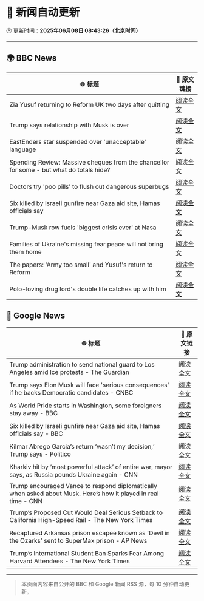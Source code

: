 # 🧠 新闻自动更新

🕒 更新时间：**2025年06月08日 08:43:26（北京时间）**

---

## 🌍 BBC News

| 🌐 标题 | 🔗 原文链接 |
|--------|-------------|
| Zia Yusuf returning to Reform UK two days after quitting | [阅读全文](https://www.bbc.com/news/articles/cwyv040rnqzo) |
| Trump says relationship with Musk is over | [阅读全文](https://www.bbc.com/news/articles/c9wg240q0plo) |
| EastEnders star suspended over 'unacceptable' language | [阅读全文](https://www.bbc.com/news/articles/cx2qxd1e1pyo) |
| Spending Review: Massive cheques from the chancellor for some - but what do totals hide? | [阅读全文](https://www.bbc.com/news/articles/cx2x1e441p2o) |
| Doctors try 'poo pills' to flush out dangerous superbugs | [阅读全文](https://www.bbc.com/news/articles/clyge290l4xo) |
| Six killed by Israeli gunfire near Gaza aid site, Hamas officials say | [阅读全文](https://www.bbc.com/news/articles/cy5evz4xdklo) |
| Trump-Musk row fuels 'biggest crisis ever' at Nasa | [阅读全文](https://www.bbc.com/news/articles/c87jq0djw00o) |
| Families of Ukraine's missing fear peace will not bring them home | [阅读全文](https://www.bbc.com/news/articles/c9wg2jelpyno) |
| The papers: 'Army too small' and Yusuf's return to Reform | [阅读全文](https://www.bbc.com/news/articles/c8d12vly761o) |
| Polo-loving drug lord's double life catches up with him | [阅读全文](https://www.bbc.com/news/articles/c14jpymxrkno) |

## 📰 Google News

| 🌐 标题 | 🔗 原文链接 |
|--------|-------------|
| Trump administration to send national guard to Los Angeles amid Ice protests - The Guardian | [阅读全文](https://news.google.com/rss/articles/CBMigwFBVV95cUxQYy1zbTFBNE9aSmUwbnFQaThxdUNLSXNpY1J0OThKZ21EcHV6aXMtQUVydTlxZWhSSUlXU0pXX0psS01uSU94c0x1RVdVdkxwY3JabTJDcGJXN0ttaGthek1Rbkt0WWMzam9wYV91TTAwSkF1M2dfZFFxUXBJeVVvbzhlTQ?oc=5) |
| Trump says Elon Musk will face 'serious consequences' if he backs Democratic candidates - CNBC | [阅读全文](https://news.google.com/rss/articles/CBMic0FVX3lxTFAyNWlkOWF6aHhqYUQ5QTE2ZjVBd2lCM3VLZFNXdGRvUWhjUVlYdjBPcDZMZ2JTQ2NtZGI1WHJ6Vjk2WHZCbFpLS1N4Y3d4WVZUMzlFX0xRV0dlQzVSUDFjTDRpTFNjWmFrM0xPNVlFQ0RZTE3SAXhBVV95cUxQWm53U2E3NTVwRkNWaGJSXzlRYTl1WGt4S0NPUDR2WWpnM1NPU3ZkRTRGcDI3Y04tWXVwOGNkT2lWbUNMTUg4VTNsUHk3STdVS0ZkZ2xNNGNWMkxQTG1fN3pjRmVVRGJPYVg5R2tJQXV6dEJZSzNmeDg?oc=5) |
| As World Pride starts in Washington, some foreigners stay away - BBC | [阅读全文](https://news.google.com/rss/articles/CBMiWkFVX3lxTE5XOUkybERwUGp0LVphSjF5ZVZteUMyMEJVOGVtMUszREN3aDNKV1ZRaTREY0xFWmxKb3R3NW9SMGpUb1NSNmJlRHFjQVdRSVE1a2pqamIwV2xPUdIBX0FVX3lxTE9ubHJ4SFNlVzFKam0yQXhFdi1TQjFoRktQWEVCcWVjV3BkdE9HUGZUcjBPZ2VTZ0FBVW1sdGVCSHdLeV9qZFNCN1pPY3BYSXV1RUhBcFNJTHhsVDFuLW9J?oc=5) |
| Six killed by Israeli gunfire near Gaza aid site, Hamas officials say - BBC | [阅读全文](https://news.google.com/rss/articles/CBMiWkFVX3lxTE1QQmh2ek9ydFZMVjlTMjd2NWZBQV9Rem9FdUhhcjRrX2VFY1k4VFRrYTlmUGxnNFJHX1J6bEpwclFScnhOZWFmTHJCN1JBVENub2JKa1ZudlZNd9IBX0FVX3lxTE5EdVNETG56SHlZbUxGS1M3cWg2bEtfNkxxUTFNS2RWTUtHRHBPVUZxeGlvTUhBbXJjcGg3OWhEWm9kVzBCYkNQOFAzR3JvdXprRTB6eTVSbGdqLXFiTHdV?oc=5) |
| Kilmar Abrego Garcia’s return ‘wasn’t my decision,’ Trump says - Politico | [阅读全文](https://news.google.com/rss/articles/CBMiiwFBVV95cUxOb2ctR0x5czhMdW9aMllQLUpnMWczeW9yMm14NERtYVFzZGZXS1g1c2FKamtnRzRTTUMwZkNfRDNJblIwZWpPVXVSTl9mS3hORUxmdlJZTTVrTEdtdTNmRnFtSEwzRUFTZDlMaVk4NzU4MnRCd2tRX2FWdkl2VTl3UVpMTWhqWEVoc3Mw?oc=5) |
| Kharkiv hit by ‘most powerful attack’ of entire war, mayor says, as Russia pounds Ukraine again - CNN | [阅读全文](https://news.google.com/rss/articles/CBMigwFBVV95cUxOOFdYQkpWa2xwc3RiV3VTYjYwbjlBZFl5SkdlYzdydXZrc2FBcmx0OFNUM25QakZUSF9kVGhUOWJ0UWpDZHBHbWh1ek1yYnNpWUNranlqX1hnYlFZSHlESlpoalYwUWlYZF9XQkV4MEZWSG1YOHFDWHBPOU5IcUdtQW43WdIBiAFBVV95cUxPbjVUZzBxRlNlSndSMkdRWnJEZmcxMGRqbTJ5WXFJWmdnTS1zNmNUZWthOXV6OTdVVjNoQnJqUVhKRml0YzVaaG90TTNvbWwxRjYzbWVnV0pKcGVrRmdtRHNiYUwxSERvVTI0ZXJLMTNNMFducWZwUGk0V0EtR2V2RWdiZmdCQ0Ff?oc=5) |
| Trump encouraged Vance to respond diplomatically when asked about Musk. Here’s how it played in real time - CNN | [阅读全文](https://news.google.com/rss/articles/CBMidEFVX3lxTE1JYUxSRTd0TmJnYTNsbURyd19LRzc1OU5NN29tVnhzTC1abFhxbU93NFliNGJERTlmeEYtQ0JsMFljNzEtTFNkUHRibEtpckRscEplVFFnbkhXYm9OamhjSXRBeXpONDFIM2JxaDF0VlBkUVd20gF6QVVfeXFMTzVkS3RMdG5uRTdBWXd3cGhlVFJIMFhzTThsMDJvc1pPdzFpaE9NcVZ3RG5zZF9aLWZNbVFPUy1pQ283SlFNUmw1WE5mTzc2UlVQMmRUT0RWaFhMcEVDZXlJejdtaW1fUHRUT0VCZmNGdVpmUHRFWVVBTWc?oc=5) |
| Trump’s Proposed Cut Would Deal Serious Setback to California High-Speed Rail - The New York Times | [阅读全文](https://news.google.com/rss/articles/CBMijgFBVV95cUxOakRHSlVzZFR1TUZsZXd3UG9qSF9rbmJTUVR4YWdUanRfbHR6NnBBVi04ODNma1RPZXlQU0d5Q1Y5Z0xHZWhCZnE0VlByWjB0NFBHTXVlamc5NzJZMlJIaGxyYW4tWE9QWWZTbFhDRFRCWU1BTHZUQi1HTUFxSnVHRkdIODZsZ050NXM5X3B3?oc=5) |
| Recaptured Arkansas prison escapee known as 'Devil in the Ozarks' sent to SuperMax prison - AP News | [阅读全文](https://news.google.com/rss/articles/CBMiswFBVV95cUxQVjhaelZoYzFlcFBObXVoQUpsYlJxcmhZVFZEOVJRTGhDVThOaXQ4Mmp0VTNIak16YVVoUVZrQkhtbzlzN21rblNpMnpCRXo1b3NkY3diX0VUT2s2OEhTMDB6azV0NG84ODRRLUtGRG9EZi12T2w1dW9sX0h4dGpjY3pnRVBHM0JPNlctdndJaUZndjl4QjZQTHpNZGlVXzNIZXRvb3hTOVRzbGRBY0tVVm94SQ?oc=5) |
| Trump’s International Student Ban Sparks Fear Among Harvard Attendees - The New York Times | [阅读全文](https://news.google.com/rss/articles/CBMiigFBVV95cUxQTFVhREg5bVhzRjF4cTJaS2t0X0RCRy1IdUJodVNWZFFwTGVlUFYwWXZnelJVcVJxNlZqMTAxcXRiSVFzTW9fcU9zaDdzNDFlbm5CcTBTcDJSU1Jld3RUeUpFNEJXb2dYUlRVNVlWaXIxWUxrWmFRQkZuVE4zRGR6ODBPaGNmTzRmWUE?oc=5) |

---
> 本页面内容来自公开的 BBC 和 Google 新闻 RSS 源，每 10 分钟自动更新。